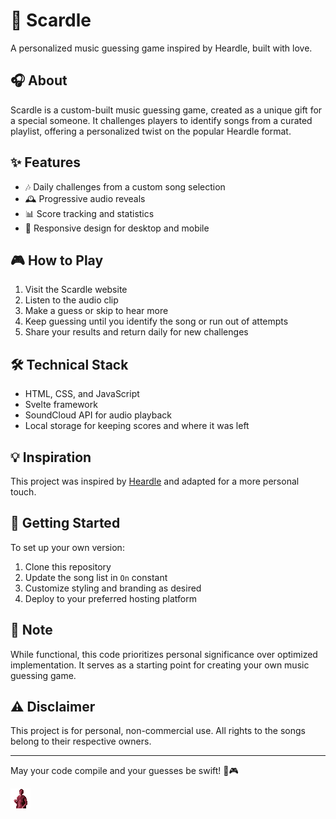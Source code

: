 # 🎵 Scardle

A personalized music guessing game inspired by Heardle, built with love.

## 🎧 About

Scardle is a custom-built music guessing game, created as a unique gift for a special someone. It challenges players to identify songs from a curated playlist, offering a personalized twist on the popular Heardle format.

## ✨ Features

- 🎶 Daily challenges from a custom song selection
- 🕰️ Progressive audio reveals
- 📊 Score tracking and statistics
- 📱 Responsive design for desktop and mobile

## 🎮 How to Play

1. Visit the Scardle website
2. Listen to the audio clip
3. Make a guess or skip to hear more
4. Keep guessing until you identify the song or run out of attempts
5. Share your results and return daily for new challenges

## 🛠️ Technical Stack

- HTML, CSS, and JavaScript
- Svelte framework
- SoundCloud API for audio playback
- Local storage for keeping scores and where it was left

## 💡 Inspiration

This project was inspired by [Heardle](https://www.heardle.app/) and adapted for a more personal touch.

## 🚀 Getting Started

To set up your own version:

1. Clone this repository
2. Update the song list in `On` constant
3. Customize styling and branding as desired
4. Deploy to your preferred hosting platform

## 📝 Note

While functional, this code prioritizes personal significance over optimized implementation. It serves as a starting point for creating your own music guessing game.

## ⚠️ Disclaimer

This project is for personal, non-commercial use. All rights to the songs belong to their respective owners.

---

May your code compile and your guesses be swift! 🎵🎮

![scarlyPls](scarlyPls.gif)
